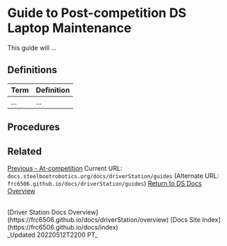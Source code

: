 # Guide to Post-competition DS Laptop Maintenance

This guide will ...

## Definitions

| Term | Definition |
| --- | --- |
| ... | ... |

## Procedures

## Related

[Previous - At-competition](atCompetition)
Current URL: `docs.steelbootrobotics.org/docs/driverStation/guides` (Alternate URL: `frc6506.github.io/docs/driverStation/guides`)
[Return to DS Docs Overview](https://frc6506.github.io/docs/driverStation/overview)

<br>
[Driver Station Docs Overview](https://frc6506.github.io/docs/driverStation/overview)
[Docs Site Index](https://frc6506.github.io/docs/index)
<br>
_Updated 20220512T2200 PT_
